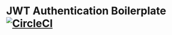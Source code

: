 # JWT Authentication Boilerplate [![CircleCI](https://circleci.com/gh/Vadlusk/JWT_boilerplate.svg?style=svg)](https://circleci.com/gh/Vadlusk/JWT_boilerplate)
